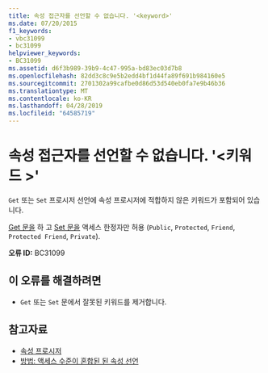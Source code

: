 ```yaml
---
title: 속성 접근자를 선언할 수 없습니다. '<keyword>'
ms.date: 07/20/2015
f1_keywords:
- vbc31099
- bc31099
helpviewer_keywords:
- BC31099
ms.assetid: d6f3b989-39b9-4c47-995a-bd83ec03d7b8
ms.openlocfilehash: 82dd3c8c9e5b2edd4bf1d44fa89f691b984160e5
ms.sourcegitcommit: 2701302a99cafbe0d86d53d540eb0fa7e9b46b36
ms.translationtype: MT
ms.contentlocale: ko-KR
ms.lasthandoff: 04/28/2019
ms.locfileid: "64585719"
---
```

# <a name="property-accessors-cannot-be-declared-keyword"></a>속성 접근자를 선언할 수 없습니다. '\<키워드 >'
`Get` 또는 `Set` 프로시저 선언에 속성 프로시저에 적합하지 않은 키워드가 포함되어 있습니다.  
  
 [Get 문을](../../visual-basic/language-reference/statements/get-statement.md) 하 고 [Set 문을](../../visual-basic/language-reference/statements/set-statement.md) 액세스 한정자만 허용 (`Public`, `Protected`, `Friend`, `Protected Friend`, `Private`).  
  
 **오류 ID:** BC31099  
  
## <a name="to-correct-this-error"></a>이 오류를 해결하려면  
  
- `Get` 또는 `Set` 문에서 잘못된 키워드를 제거합니다.  
  
## <a name="see-also"></a>참고자료

- [속성 프로시저](../../visual-basic/programming-guide/language-features/procedures/property-procedures.md)
- [방법: 액세스 수준이 혼합된 된 속성 선언](../../visual-basic/programming-guide/language-features/procedures/how-to-declare-a-property-with-mixed-access-levels.md)
